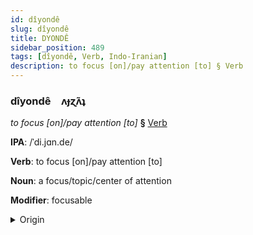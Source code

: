```yaml
---
id: dîyondê
slug: dîyondê
title: DYONDÊ
sidebar_position: 489
tags: [dîyondê, Verb, Indo-Iranian]
description: to focus [on]/pay attention [to] § Verb
---
```


### dîyondê&emsp;<span kind="abugida">ʌɟɀ̃ʌʇ</span>

*to focus [on]/pay attention [to]* **§** [Verb](../../tags/Verb)

**IPA**: /ˈdi.jɑn.de/

**Verb**: to focus [on]/pay attention [to]

**Noun**: a focus/topic/center of attention

**Modifier**: focusable

<details>
    <summary>Origin</summary>
    Hindi ध्यान दे dhyān de /d̪ʱjɑːn/+/d̪eː/<br/>
    <em>Indo-Iranian Language Family</em>
</details>